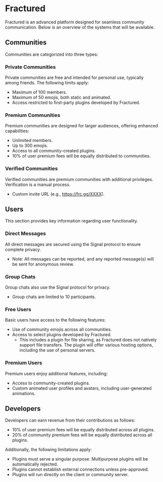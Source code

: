 # Fractured

Fractured is an advanced platform designed for seamless community communication. Below is an overview of the systems that will be available.

## Communities

Communities are categorized into three types:

### Private Communities

Private communities are free and intended for personal use, typically among friends. The following limits apply:

- Maximum of 100 members.
- Maximum of 50 emojis, both static and animated.
- Access restricted to first-party plugins developed by Fractured.

### Premium Communities

Premium communities are designed for larger audiences, offering enhanced capabilities:

- Unlimited members.
- Up to 300 emojis.
- Access to all community-created plugins.
- 10% of user premium fees will be equally distributed to communities.

### Verified Communities

Verified communities are premium communities with additional privileges. Verification is a manual process.

- Custom invite URL (e.g., https://frc.gg/XXXX).

## Users

This section provides key information regarding user functionality.

### Direct Messages

All direct messages are secured using the Signal protocol to ensure complete privacy.

- Note: All messages can be reported, and any reported message(s) will be sent for anonymous review.

### Group Chats

Group chats also use the Signal protocol for privacy.

- Group chats are limited to 10 participants.

### Free Users

Basic users have access to the following features:

- Use of community emojis across all communities.
- Access to select plugins developed by Fractured.
  - This includes a plugin for file sharing, as Fractured does not natively support file transfers. The plugin will offer various hosting options, including the use of personal servers.

### Premium Users

Premium users enjoy additional features, including:

- Access to community-created plugins.
- Custom animated user profiles and avatars, including user-generated animations.

## Developers

Developers can earn revenue from their contributions as follows:

- 10% of user premium fees will be equally distributed across all plugins.
- 20% of community premium fees will be equally distributed across all plugins.

Additionally, the following limitations apply:

- Plugins must serve a singular purpose. Multipurpose plugins will be automatically rejected.
- Plugins cannot establish external connections unless pre-approved.
- Plugins will run directly on the client or community server.
